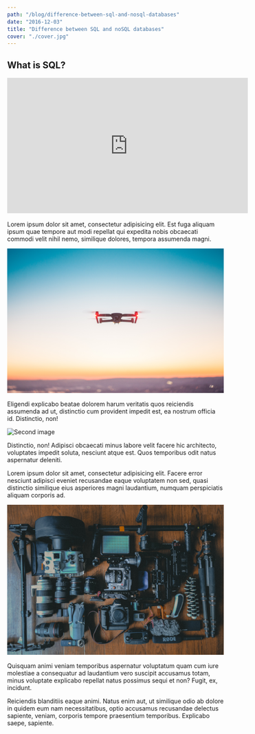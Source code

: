 ```yaml
---
path: "/blog/difference-between-sql-and-nosql-databases"
date: "2016-12-03"
title: "Difference between SQL and noSQL databases"
cover: "./cover.jpg"
---
```


## What is SQL?

<iframe width="560" height="315" src="https://www.youtube.com/embed/6YhqQ2ZW1sc" frameborder="0" allow="accelerometer; autoplay; encrypted-media; gyroscope; picture-in-picture" allowfullscreen></iframe>

Lorem ipsum dolor sit amet, consectetur adipisicing elit. Est fuga aliquam ipsum quae tempore aut modi repellat qui expedita nobis obcaecati commodi velit nihil nemo, similique dolores, tempora assumenda magni.

![First image](1.jpg)

Eligendi explicabo beatae dolorem harum veritatis quos reiciendis assumenda ad ut, distinctio cum provident impedit est, ea nostrum officia id. Distinctio, non!

![Second image](2.jpg)

Distinctio, non! Adipisci obcaecati minus labore velit facere hic architecto, voluptates impedit soluta, nesciunt atque est. Quos temporibus odit natus aspernatur deleniti.

Lorem ipsum dolor sit amet, consectetur adipisicing elit. Facere error nesciunt adipisci eveniet recusandae eaque voluptatem non sed, quasi distinctio similique eius asperiores magni laudantium, numquam perspiciatis aliquam corporis ad.

![Third image](3.jpg)

Quisquam animi veniam temporibus aspernatur voluptatum quam cum iure molestiae a consequatur ad laudantium vero suscipit accusamus totam, minus voluptate explicabo repellat natus possimus sequi et non? Fugit, ex, incidunt.

Reiciendis blanditiis eaque animi. Natus enim aut, ut similique odio ab dolore in quidem eum nam necessitatibus, optio accusamus recusandae delectus sapiente, veniam, corporis tempore praesentium temporibus. Explicabo saepe, sapiente.